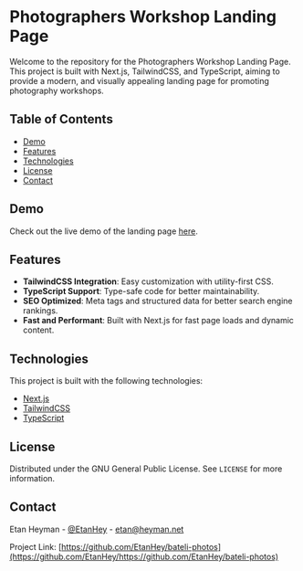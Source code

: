 # Photographers Workshop Landing Page

Welcome to the repository for the Photographers Workshop Landing Page. This project is built with Next.js, TailwindCSS, and TypeScript, aiming to provide a modern, and visually appealing landing page for promoting photography workshops.

## Table of Contents

- [Demo](#demo)
- [Features](#features)
- [Technologies](#technologies)
- [License](#license)
- [Contact](#contact)

## Demo

Check out the live demo of the landing page [here](https://example.com).

## Features

- **TailwindCSS Integration**: Easy customization with utility-first CSS.
- **TypeScript Support**: Type-safe code for better maintainability.
- **SEO Optimized**: Meta tags and structured data for better search engine rankings.
- **Fast and Performant**: Built with Next.js for fast page loads and dynamic content.

## Technologies

This project is built with the following technologies:

- [Next.js](https://nextjs.org/)
- [TailwindCSS](https://tailwindcss.com/)
- [TypeScript](https://www.typescriptlang.org/)

## License

Distributed under the GNU General Public License. See `LICENSE` for more information.

## Contact

Etan Heyman - [@EtanHey](https://twitter.com/your_twitter) - etan@heyman.net

Project Link: [https://github.com/EtanHey/bateli-photos](https://github.com/EtanHey/https://github.com/EtanHey/bateli-photos)

